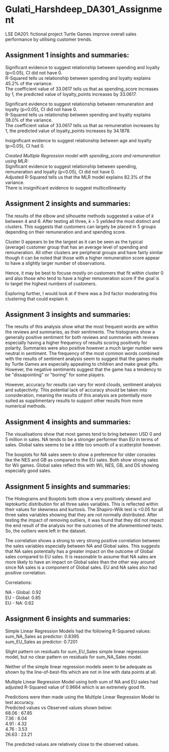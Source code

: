 # Gulati_Harshdeep_DA301_Assignment

LSE DA201: fictional project Turtle Games improve overall sales performance by utilising customer trends.

## Assignment 1 insights and summaries:

Significant evidence to suggest relationship between spending and loyalty (p<0.05), CI did not have 0.\
R-Squared tells us relationship between spending and loyalty explains 45.2% of the variance.\
The coefficient value of 33.0617 tells us that as spending_score increases by 1, the predicted value of loyalty_points increases by 33.0617.

Significant evidence to suggest relationship between remuneration and loyalty (p<0.05), CI did not have 0.\
R-Squared tells us relationship between spending and loyalty explains 38.0% of the variance.\
The coefficient value of 33.0617 tells us that as remuneration increases by 1, the predicted value of loyalty_points increases by 34.1878.

Insignificant evidence to suggest relationship between age and loyalty (p>0.05), CI had 0.

*Created Multiple Regression model with spending_score and remuneration using MLR:*\
Significant evidence to suggest relationship between spending, remuneration and loyalty (p<0.05), CI did not have 0.\
Adjusted R-Squared tells us that the MLR model explains 82.3% of the variance.\
There is insignificant evidence to suggest multicollinearity


## Assignment 2 insights and summaries:

The results of the elbow and silhouette methods suggested a value of *k* between 4 and 6. After testing all three, *k* = 5 yeilded the most distinct and clusters. This suggests that customers can largely be placed in 5 groups depending on their remuneration and and spending score.

Cluster 0 appears to be the largest as it can be seen as the typical (average) customer group that has an average level of spending and remuneration. All other clusters are peripheral groups and have fairly similar though it can be noted that those with a higher remuneration score appear to have a slightly larger number of observations.

Hence, it may be best to focuse mostly on customers that fit within cluster 0 and also those who tend to have a higher remuneration score if the goal is to target the highest numbers of customers.

Exploring further, I would look at if there was a 3rd factor moderating this clustering that could explain it.


## Assignment 3 insights and summaries:

The results of this analysis show what the most frequent words are within the reviews and summaries, as their sentiments. The histograms show a generally positive sentiment for both reviews and summaries with reviews especially having a higher frequency of results scoring positively for polarity. Summaries were also positive however a much larger number were neutral in sentiment. The frequency of the most common words combined with the results of sentiment analysis seem to suggest that the games made by Turtle Games are especially appealing to children and make great gifts. However, the negative sentiments suggest that the game has a tendency to be "dissapointing" or "boring" for some players.

However, accuracy for results can vary for word clouds, sentiment analysis and subjectivity. This potential lack of accuracy should be taken into consideration, meaning the results of this analysis are potentially more suited as supplimentary results to support other results from more numerical methods.


## Assignment 4 insights and summaries:
The visualisations show that most games tend to bring between USD 0 and 5 million in sales. NA tends to be a stronger performer than EU in terms of sales. Global sales seems to be a little too smooth of a scatterplot however. 

The boxplots for NA sales seem to show a preference for older consoles like the NES and GB as compared to the EU sales. Both show strong sales for Wii games. Global sales reflect this with Wii, NES, GB, and DS showing especially good sales.

## Assignment 5 insights and summaries:
The Histograms and Boxplots both show a very positively skewed and leptokurtic distribution for all three sales variables. This is reflected within their values for skewness and kurtosis. The Shapiro-Wilk test is <0.05 for all three sales variables showing that they are not normally distributed. After testing the impact of removing outliers, it was found that they did not impact the end result of the analysis nor the outcomes of the aforementioned tests. So, the outliers were left in the dataset.

The correlation shows a strong to very strong positive correlation between the sales variables especially between NA and Global sales. This suggests that NA sales potentially has a greater impact on the outcome of Global sales compared to EU sales. It is reasonable to assume that NA sales are more likely to have an impact on Global sales than the other way around since NA sales is a component of Global sales. EU and NA sales also had positive correlation.

Correlations:

NA - Global: 0.92 \
EU - Global: 0.85 \
EU - NA: 0.62

## Assignment 6 insights and summaries:

Simple Linear Regression Models had the following R-Squared values:\
sum_NA_Sales as predictor: 0.8395\
sum_EU_Sales as predictor: 0.7201

Slight pattern on residuals for sum_EU_Sales simple linear regression model, but no clear pattern on residuals for sum_NA_Sales model.

Neither of the simple linear regression models seem to be adequate as shown by the line-of-best-fits which are not in line with data points at all.

Multiple Linear Regression Model using both sum of NA and EU sales had adjusted R-Squared value of 0.9664 which is an extremely good fit.

Predictions were then made using the Multiple Linear Regression Model to test accuracy.\
Predicted values vs Observed values shown below:\
68.06 : 67.85\
7.36 : 6.04\
4.91 : 4.32\
4.76 : 3.53\
26.63 : 23.21

The predicted values are relatively close to the observed values.
